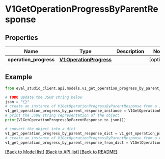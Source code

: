 # V1GetOperationProgressByParentResponse


## Properties

Name | Type | Description | Notes
------------ | ------------- | ------------- | -------------
**operation_progress** | [**V1OperationProgress**](V1OperationProgress.md) |  | [optional] 

## Example

```python
from eval_studio_client.api.models.v1_get_operation_progress_by_parent_response import V1GetOperationProgressByParentResponse

# TODO update the JSON string below
json = "{}"
# create an instance of V1GetOperationProgressByParentResponse from a JSON string
v1_get_operation_progress_by_parent_response_instance = V1GetOperationProgressByParentResponse.from_json(json)
# print the JSON string representation of the object
print(V1GetOperationProgressByParentResponse.to_json())

# convert the object into a dict
v1_get_operation_progress_by_parent_response_dict = v1_get_operation_progress_by_parent_response_instance.to_dict()
# create an instance of V1GetOperationProgressByParentResponse from a dict
v1_get_operation_progress_by_parent_response_from_dict = V1GetOperationProgressByParentResponse.from_dict(v1_get_operation_progress_by_parent_response_dict)
```
[[Back to Model list]](../README.md#documentation-for-models) [[Back to API list]](../README.md#documentation-for-api-endpoints) [[Back to README]](../README.md)


